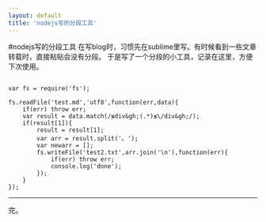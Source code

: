 ```yaml
---
layout: default
title: 'nodejs写的分段工具'
---
```

#nodejs写的分段工具
在写blog时，习惯先在sublime里写。有时候看到一些文章转载时，直接粘贴会没有分段。
于是写了一个分段的小工具，记录在这里，方便下次使用。
<pre><code>
var fs = require('fs');

fs.readFile('test.md','utf8',function(err,data){
	if(err) throw err;
	var result = data.match(/&lg;div&gh;(.*)&lg;\/div&gh;/);
	if(result[1]){
		result = result[1];
		var arr = result.split('。');
		var newarr = [];
		fs.writeFile('test2.txt',arr.join('\n'),function(err){
			if(err) throw err;
			console.log('done');
		});
	}
});
</code></pre>
<hr/>
完。